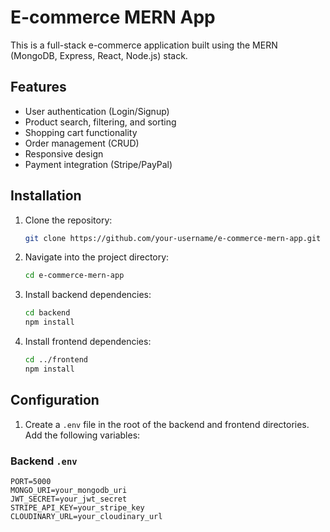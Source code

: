 # E-commerce MERN App

This is a full-stack e-commerce application built using the MERN (MongoDB, Express, React, Node.js) stack.

## Features

- User authentication (Login/Signup)
- Product search, filtering, and sorting
- Shopping cart functionality
- Order management (CRUD)
- Responsive design
- Payment integration (Stripe/PayPal)

## Installation

1. Clone the repository:

   ```bash
   git clone https://github.com/your-username/e-commerce-mern-app.git
   ```

2. Navigate into the project directory:

   ```bash
   cd e-commerce-mern-app
   ```

3. Install backend dependencies:

   ```bash
   cd backend
   npm install
   ```

4. Install frontend dependencies:
   ```bash
   cd ../frontend
   npm install
   ```

## Configuration

1. Create a `.env` file in the root of the backend and frontend directories. Add the following variables:

### Backend `.env`

```env
PORT=5000
MONGO_URI=your_mongodb_uri
JWT_SECRET=your_jwt_secret
STRIPE_API_KEY=your_stripe_key
CLOUDINARY_URL=your_cloudinary_url
```
